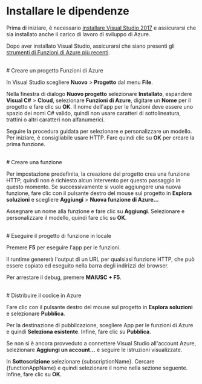 # Installare le dipendenze

Prima di iniziare, è necessario [installare Visual Studio 2017](https://go.microsoft.com/fwlink/?linkid=2016389) e assicurarsi che sia installato anche il carico di lavoro di sviluppo di Azure.

Dopo aver installato Visual Studio, assicurarsi che siano presenti gli [strumenti di Funzioni di Azure più recenti](https://go.microsoft.com/fwlink/?linkid=2016394).

<br/>
# Creare un progetto Funzioni di Azure

In Visual Studio scegliere **Nuovo** > **Progetto** dal menu **File**.

Nella finestra di dialogo **Nuovo progetto** selezionare **Installato**, espandere **Visual C#** > **Cloud**, selezionare **Funzioni di Azure**, digitare un **Nome** per il progetto e fare clic su **OK**. Il nome dell'app per le funzioni deve essere uno spazio dei nomi C# valido, quindi non usare caratteri di sottolineatura, trattini o altri caratteri non alfanumerici.

Seguire la procedura guidata per selezionare e personalizzare un modello. Per iniziare, è consigliabile usare HTTP. Fare quindi clic su **OK** per creare la prima funzione.

<br/>
# Creare una funzione

Per impostazione predefinita, la creazione del progetto crea una funzione HTTP, quindi non è richiesto alcun intervento per questo passaggio in questo momento. Se successivamente si vuole aggiungere una nuova funzione, fare clic con il pulsante destro del mouse sul progetto in **Esplora soluzioni** e scegliere **Aggiungi** > **Nuova funzione di Azure…**

Assegnare un nome alla funzione e fare clic su **Aggiungi**. Selezionare e personalizzare il modello, quindi fare clic su **OK**.

<br/>
# Eseguire il progetto di funzione in locale

Premere **F5** per eseguire l'app per le funzioni.

Il runtime genererà l'output di un URL per qualsiasi funzione HTTP, che può essere copiato ed eseguito nella barra degli indirizzi del browser.

Per arrestare il debug, premere **MAIUSC + F5**.

<br/>
# Distribuire il codice in Azure

Fare clic con il pulsante destro del mouse sul progetto in **Esplora soluzioni** e selezionare **Pubblica**.

Per la destinazione di pubblicazione, scegliere App per le funzioni di Azure e quindi **Seleziona esistente**. Infine, fare clic su **Pubblica**.

Se non si è ancora provveduto a connettere Visual Studio all'account Azure, selezionare **Aggiungi un account...** e seguire le istruzioni visualizzate.

In **Sottoscrizione** selezionare {subscriptionName}. Cercare {functionAppName} e quindi selezionare il nome nella sezione seguente. Infine, fare clic su **OK**.
